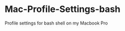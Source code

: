 Mac-Profile-Settings-bash
=========================

Profile settings for bash shell on my Macbook Pro
